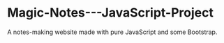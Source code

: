# Magic-Notes---JavaScript-Project
A notes-making website made with pure JavaScript and some Bootstrap.

